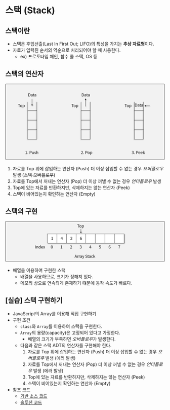 # 스택 (Stack)

## 스택이란

- 스택은 후입선출(Last In First Out; LIFO)의 특성을 가지는 **추상 자료형**이다.
- 자료가 입력된 순서의 역순으로 처리되어야 할 때 사용한다.
  - ex) 프로토타입 체인, 함수 콜 스택, OS 등

## 스택의 연산자

[![스택의 연산자](https://github.com/ai-creatv/algorithm_jbd1/raw/master/3_DataStructures/3_5_Stacks/img/1.png)](https://github.com/ai-creatv/algorithm_jbd1/blob/master/3_DataStructures/3_5_Stacks/img/1.png)

1. 자료를 Top 위에 삽입하는 연산자 (Push) 더 이상 삽입할 수 없는 경우 *오버플로우* 발생 (~~스택 오버플로우~~)
2. 자료를 Top에서 꺼내는 연산자 (Pop) 더 이상 꺼낼 수 없는 경우 *언더플로우* 발생
3. Top에 있는 자료를 반환하지만, 삭제하지는 않는 연산자 (Peek)
4. 스택이 비어있는지 확인하는 연산자 (Empty)

## 스택의 구현

[![스택](https://github.com/ai-creatv/algorithm_jbd1/raw/master/3_DataStructures/3_5_Stacks/img/2.png)](https://github.com/ai-creatv/algorithm_jbd1/blob/master/3_DataStructures/3_5_Stacks/img/2.png)

- 배열을 이용하여 구현한 스택
  - 배열을 사용하므로, 크기가 정해져 있다.
  - 메모리 상으로 연속되게 존재하기 떄문에 동작 속도가 빠르다.

## [실습] 스택 구현하기

- JavaScript의 Array를 이용해 직접 구현하기
- 구현 조건
  - `class`와 `Array`를 이용하여 스택을 구현한다.
  - `Array`의 용량(capacity)은 고정되어 있다고 가정한다.
    - 배열의 크기가 부족하면 *오버플로우*가 발생한다.
  - 다음과 같은 스택 ADT의 연산자를 구현해야 한다.
    1. 자료를 Top 위에 삽입하는 연산자 (Push) 더 이상 삽입할 수 없는 경우 *오버플로우* 발생 (에러 발생)
    2. 자료를 Top에서 꺼내는 연산자 (Pop) 더 이상 꺼낼 수 없는 경우 *언더플로우* 발생 (에러 발생)
    3. Top에 있는 자료를 반환하지만, 삭제하지는 않는 연산자 (Peek)
    4. 스택이 비어있는지 확인하는 연산자 (Empty)
- 참조 코드
  - [기반 소스 코드](https://github.com/ai-creatv/algorithm_jbd1/blob/master/3_DataStructures/3_5_Stacks/src/Before.java)
  - [솔루션 코드](https://github.com/ai-creatv/algorithm_jbd1/blob/master/3_DataStructures/3_5_Stacks/src/After.java)